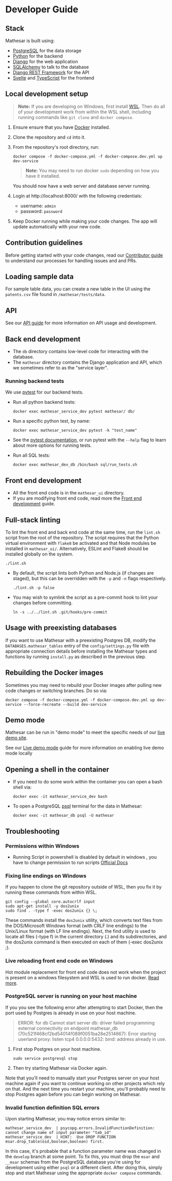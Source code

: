 # Developer Guide

## Stack

Mathesar is built using:

- [PostgreSQL](https://www.postgresql.org/) for the data storage
- [Python](https://www.python.org/) for the backend
- [Django](https://www.djangoproject.com/) for the web application
- [SQLAlchemy](https://www.sqlalchemy.org/) to talk to the database
- [Django REST Framework](https://www.django-rest-framework.org/) for the API 
- [Svelte](https://svelte.dev/) and [TypeScript](https://www.typescriptlang.org/) for the frontend

## Local development setup

> **Note:** If you are developing on Windows, first install [WSL](https://learn.microsoft.com/en-us/windows/wsl/install). Then do all of your development work from within the WSL shell, including running commands like `git clone` and `docker compose`.

1. Ensure ensure that you have [Docker](https://docs.docker.com/get-docker/) installed.

1. Clone the repository and `cd` into it.

1. From the repository's root directory, run:

    ```
    docker compose -f docker-compose.yml -f docker-compose.dev.yml up dev-service
    ```

    > **Note:** You may need to run docker `sudo` depending on how you have it installed.

    You should now have a web server and database server running.

1. Login at http://localhost:8000/ with the following credentials:

    - username: `admin`
    - password: `password`

1. Keep Docker running while making your code changes. The app will update automatically with your new code.

## Contribution guidelines

Before getting started with your code changes, read our [Contributor guide](./CONTRIBUTING.md) to understand our processes for handling issues and and PRs.

## Loading sample data

For sample table data, you can create a new table in the UI using the `patents.csv` file found in `/mathesar/tests/data`.

<!-- TODO add more content about sample data -->

## API

See our [API guide](./mathesar/api/README.md) for more information on API usage and development.

## Back end development

- The `db` directory contains low-level code for interacting with the database.
- The `mathesar` directory contains the Django application and API, which we sometimes refer to as the "service layer".

### Running backend tests

We use [pytest](https://docs.pytest.org) for our backend tests.

- Run all python backend tests:

    ```
    docker exec mathesar_service_dev pytest mathesar/ db/
    ```

- Run a specific python test, by name:

    ```
    docker exec mathesar_service_dev pytest -k "test_name"
    ```
    
- See the [pytest documentation](https://docs.pytest.org/en/latest/how-to/usage.html), or run pytest with the `--help` flag to learn about more options for running tests.

- Run all SQL tests:

    ```
    docker exec mathesar_dev_db /bin/bash sql/run_tests.sh
    ```

## Front end development

- All the front end code is in the `mathesar_ui` directory.
- If you are modifying front end code, read more the [Front end development](./mathesar_ui/README.md) guide.

## Full-stack linting

To lint the front end and back end code at the same time, run the `lint.sh` script from the root of the repository. The script requires that the Python virtual environment with `flake8` be activated and that Node modules be installed in `mathesar_ui/`. Alternatively, ESLint and Flake8 should be installed globally on the system.

```
./lint.sh
```

- By default, the script lints both Python and Node.js (if changes are staged), but this can be overridden with the `-p` and `-n` flags respectively.

    ```
    ./lint.sh -p false
    ```

- You may wish to symlink the script as a pre-commit hook to lint your changes before committing.

    ```
    ln -s ../../lint.sh .git/hooks/pre-commit
    ```

## Usage with preexisting databases

If you want to use Mathesar with a preexisting Postgres DB, modify the `DATABASES.mathesar_tables` entry of the `config/settings.py` file with appropriate connection details before installing the Mathesar types and functions by running `install.py` as described in the previous step.

## Rebuilding the Docker images

Sometimes you may need to rebuild your Docker images after pulling new code changes or switching branches. Do so via:

```
docker compose -f docker-compose.yml -f docker-compose.dev.yml up dev-service --force-recreate --build dev-service
```


## Demo mode

Mathesar can be run in "demo mode" to meet the specific needs of our [live demo site](https://demo.mathesar.org).

See our [Live demo mode](./demo/README.md) guide for more information on enabling live demo mode locally


## Opening a shell in the container

- If you need to do some work within the container you can open a bash shell via:

    ```
    docker exec -it mathesar_service_dev bash
    ```

- To open a PostgreSQL [psql](https://www.postgresql.org/docs/current/app-psql.html) terminal for the data in Mathesar:

    ```
    docker exec -it mathesar_db psql -U mathesar
    ```

## Troubleshooting

### Permissions within Windows

- Running Script in powershell is disabled by default in windows , you have to change permission to run scripts  [Official Docs ](https://docs.microsoft.com/en-us/powershell/module/microsoft.powershell.security/set-executionpolicy?view=powershell-7.2) 

### Fixing line endings on Windows

If you happen to clone the git repository outside of WSL, then you fix it by running these commands from within WSL.

```
git config --global core.autocrlf input
sudo apt-get install -y dos2unix
sudo find . -type f -exec dos2unix {} \;
```

These commands install the `dos2unix` utility, which converts text files from the DOS/Microsoft Windows format (with CRLF line endings) to the Unix/Linux format (with LF line endings). Next, the find utility is used to locate all files (-type f) in the current directory (.) and its subdirectories, and the dos2unix command is then executed on each of them (-exec dos2unix ;).


### Live reloading front end code on Windows

Hot module replacement for front end code does not work when the project is present on a windows filesystem and WSL is used to run docker. [Read more](./mathesar_ui/README.md#live-reloading-on-windows).

### PostgreSQL server is running on your host machine

If you you see the following error after attempting to start Docker, then the port used by Postgres is already in use on your host machine.

> ERROR: for db Cannot start server db: driver failed programming external connectivity on endpoint mathesar_db (70c521f468cf2bd54014f089f0051ba28e2514667): Error starting userland proxy: listen tcp4 0.0.0.0:5432: bind: address already in use.

1. First stop Postgres on your host machine.

    ```
    sudo service postgresql stop
    ```

1. Then try starting Mathesar via Docker again.

Note that you'll need to manually start your Postgres server on your host machine again if you want to continue working on other projects which rely on that. And the next time you restart your machine, you'll probably need to stop Postgres again before you can begin working on Mathesar.

### Invalid function definition SQL errors

Upon starting Mathesar, you may notice errors similar to:
```
mathesar_service_dev  | psycopg.errors.InvalidFunctionDefinition: cannot change name of input parameter "tab_id"
mathesar_service_dev  | HINT:  Use DROP FUNCTION msar.drop_table(oid,boolean,boolean) first.
```
In this case, it's probable that a function parameter name was changed in the `develop` branch at some point. To fix this, you must drop the `msar` and `__msar` schemas from the PostgreSQL database you're using for development using either `psql` or a different client. After doing this, simply stop and start Mathesar using the appropriate `docker compose` commands.
